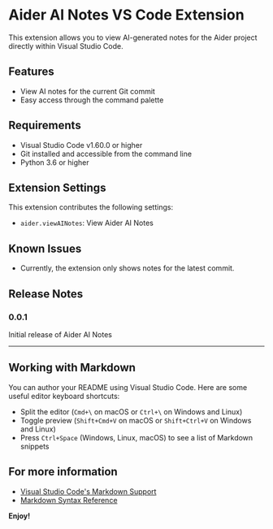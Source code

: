 # Aider AI Notes VS Code Extension

This extension allows you to view AI-generated notes for the Aider project directly within Visual Studio Code.

## Features

- View AI notes for the current Git commit
- Easy access through the command palette

## Requirements

- Visual Studio Code v1.60.0 or higher
- Git installed and accessible from the command line
- Python 3.6 or higher

## Extension Settings

This extension contributes the following settings:

* `aider.viewAINotes`: View Aider AI Notes

## Known Issues

- Currently, the extension only shows notes for the latest commit.

## Release Notes

### 0.0.1

Initial release of Aider AI Notes

---

## Working with Markdown

You can author your README using Visual Studio Code. Here are some useful editor keyboard shortcuts:

* Split the editor (`Cmd+\` on macOS or `Ctrl+\` on Windows and Linux)
* Toggle preview (`Shift+Cmd+V` on macOS or `Shift+Ctrl+V` on Windows and Linux)
* Press `Ctrl+Space` (Windows, Linux, macOS) to see a list of Markdown snippets

## For more information

* [Visual Studio Code's Markdown Support](http://code.visualstudio.com/docs/languages/markdown)
* [Markdown Syntax Reference](https://help.github.com/articles/markdown-basics/)

**Enjoy!**
